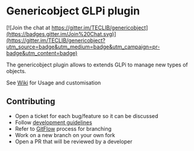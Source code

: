 # Genericobject GLPi plugin

[![Join the chat at https://gitter.im/TECLIB/genericobject](https://badges.gitter.im/Join%20Chat.svg)](https://gitter.im/TECLIB/genericobject?utm_source=badge&utm_medium=badge&utm_campaign=pr-badge&utm_content=badge) 

The genericobject plugin allows to extends GLPi to manage new types of objects.


See [Wiki](https://github.com/pluginsGLPI/genericobject/wiki/) for Usage and customisation

## Contributing

* Open a ticket for each bug/feature so it can be discussed
* Follow [development guidelines](http://glpi-developer-documentation.readthedocs.io/en/latest/plugins.html)
* Refer to [GitFlow](http://git-flow.readthedocs.io/) process for branching
* Work on a new branch on your own fork
* Open a PR that will be reviewed by a developer
